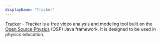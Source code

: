 ```yaml
---
displayName: "Tracker"
---
```


[Tracker](https://physlets.org/tracker/) - Tracker is a free video analysis and modeling tool built on the [Open Source Physics](http://www.opensourcephysics.org/) (OSP) Java framework. It is designed to be used in physics education.